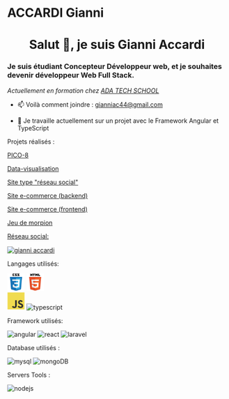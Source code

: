 # ACCARDI Gianni

<h1 align="center"> Salut 👋, je suis Gianni Accardi</h1>

<h3>Je suis étudiant Concepteur Développeur web, et je souhaites devenir développeur Web Full Stack. </h3> 

<em>Actuellement en formation chez <a href="https://adatechschool.fr/programme/?hsa_acc=2021439149&hsa_cam=18699885026&hsa_grp=151264409988&hsa_ad=630315776814&hsa_src=g&hsa_tgt=kwd-298533358711&hsa_kw=ada%20school&hsa_mt=b&hsa_net=adwords&hsa_ver=3&gad=1" rel="nofollow1">ADA TECH SCHOOL</a></em>

- 📫 Voilà comment joindre : gianniac44@gmail.com

- 🔭 Je travaille actuellement sur un projet avec le Framework Angular et TypeScript

Projets réalisés :

[PICO-8](https://github.com/accardigianni/projet-collectif---pico8-les-mousquetaires")

<a href="https://github.com/accardigianni/projet-collectif---dataviz-api-il-va-faire-tout-noir">Data-visualisation

<a href="https://github.com/accardigianni/projet-collectif---reseau-social-php-game4ever"> Site type "réseau social"
 
<a href="https://github.com/accardigianni/back-endProjetAntikea">Site e-commerce (backend)

<a href="https://github.com/accardigianni/front-endProjetAntikea">Site e-commerce (frontend)

<a href="">Jeu de morpion

Réseau social: 

 <p>
<a href="https://www.linkedin.com/in/gianni-accardi/" rel="nofollow"><img align="center" src="https://raw.githubusercontent.com/rahuldkjain/github-profile-readme-generator/master/src/images/icons/Social/linked-in-alt.svg" alt="gianni accardi" height="30" width="40" style="max-width: 100%;"></a>
 </p>

 
 
Langages utilisés:
<div class = "static">
<img src="https://raw.githubusercontent.com/devicons/devicon/master/icons/css3/css3-original-wordmark.svg" alt="css3" width="40" height="40" style="max-width: 100%;">
<img src="https://raw.githubusercontent.com/devicons/devicon/master/icons/html5/html5-original-wordmark.svg" alt="html5" width="40" height="40" style="max-width: 100%;">
 <div class = "javascript">
  <img src="https://raw.githubusercontent.com/devicons/devicon/master/icons/javascript/javascript-original.svg" alt="javascript" width="40" height="40" style="max-width: 100%;">
   <img src="https://upload.wikimedia.org/wikipedia/commons/4/4c/Typescript_logo_2020.svg" alt="typescript" width="40" height="40" style="max-width: 100%;">
 </div>
</div> 

Framework utilisés:
<div class = "prog lang">
<img src="https://upload.wikimedia.org/wikipedia/commons/c/cf/Angular_full_color_logo.svg"alt="angular" width="40" height="40" style="max-width: 100%;">
<img src="https://upload.wikimedia.org/wikipedia/commons/a/a7/React-icon.svg" alt="react" width="40" height="40" style="max-width: 100%;">
<img src="https://upload.wikimedia.org/wikipedia/commons/9/9a/Laravel.svg"alt="laravel" width="40" height="40" style="max-width: 100%;">
 
</div>

Database utilisés :
<div class ="DB">
<img src="https://upload.wikimedia.org/wikipedia/fr/6/62/MySQL.svg"alt="mysql" width="40" height="40" style="max-width: 100%;"> 
<img src="https://upload.wikimedia.org/wikipedia/commons/9/93/MongoDB_Logo.svg"alt="mongoDB" width="40" height="40" style="max-width: 100%;"> 
 
</div>

Servers Tools :
<div class= "tools">
 <img src="https://upload.wikimedia.org/wikipedia/commons/d/d9/Node.js_logo.svg"alt="nodejs" width="40" height="40" style="max-width: 100%;">
<!--  <img src="https://www.pngitem.com/middle/hxJoJom_insomnia-rest-client-icon-hd-png-download/"alt="insomnia" width="40" height="40" style="max-width: 100%;"> -->
<!--  <img src="https://www.hiclipart.com/free-transparent-background-png-clipart-qjvnj"alt="mamp" width="40" height="40" style="max-width: 100%;"> -->
</div>


